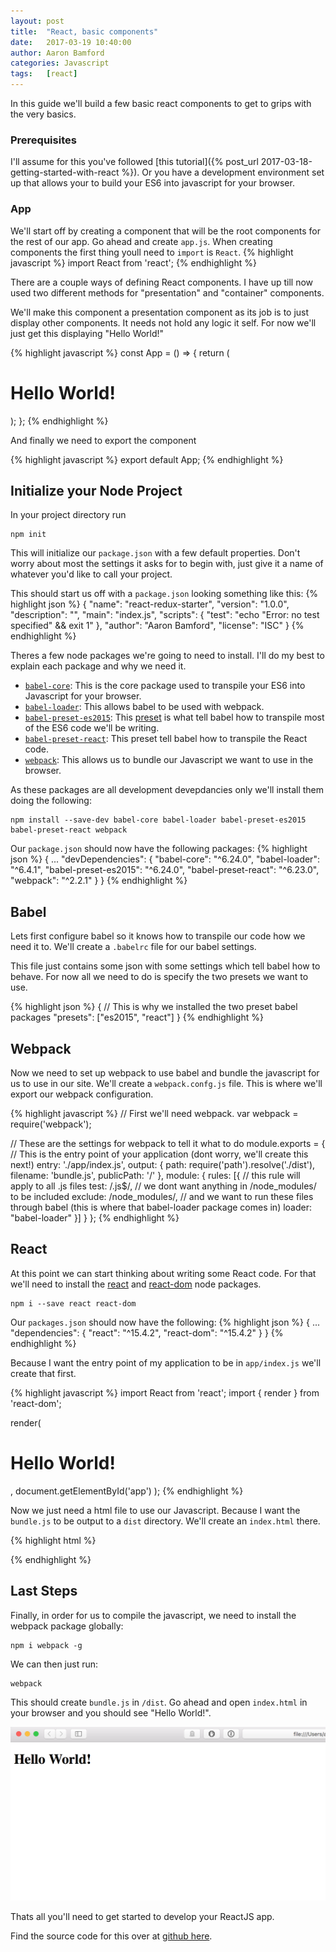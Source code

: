 ```yaml
---
layout: post
title:  "React, basic components"
date:   2017-03-19 10:40:00
author: Aaron Bamford
categories: Javascript
tags:	[react]
---
```


In this guide we'll build a few basic react components to get to grips with the very basics.

### Prerequisites
I'll assume for this you've followed [this tutorial]({% post_url 2017-03-18-getting-started-with-react %}). Or you have a development environment set up that allows your to build your ES6 into javascript for your browser.

### App

We'll start off by creating a component that will be the root components for the rest of our app. Go ahead and create `app.js`.
When creating components the first thing youll need to `import` is `React`.
{% highlight javascript %}
import React from 'react';
{% endhighlight %}

There are a couple ways of defining React components. I have up till now used two different methods for "presentation" and "container" components.

We'll make this component a presentation component as its job is to just display other components. It needs not hold any logic it self. For now we'll just get this displaying "Hello World!"

{% highlight javascript %}
const App = () => {
   return (
     <h1>
      Hello World!
    </h1>
  );
};
{% endhighlight %}

And finally we need to export the component

{% highlight javascript %}
export default App;
{% endhighlight %}

## Initialize your Node Project
In your project directory run

```
npm init
```

This will initialize our  `package.json` with a few default properties. Don't worry about most the settings it asks for to begin with, just give it a name of whatever you'd like to call your project.

This should start us off with a `package.json` looking something like this:
{% highlight json %}
{
  "name": "react-redux-starter",
  "version": "1.0.0",
  "description": "",
  "main": "index.js",
  "scripts": {
    "test": "echo \"Error: no test specified\" && exit 1"
  },
  "author": "Aaron Bamford",
  "license": "ISC"
}
{% endhighlight %}

Theres a few node packages we're going to need to install. I'll do my best to explain each package and why we need it.

- [`babel-core`](https://www.npmjs.com/package/babel-core): This is the core package used to transpile your ES6 into Javascript for your browser.
- [`babel-loader`](https://www.npmjs.com/package/babel-loader): This allows babel to be used with webpack.
- [`babel-preset-es2015`](https://www.npmjs.com/package/babel-preset-es2015): This [preset](https://babeljs.io/docs/plugins/#presets) is what tell babel how to transpile most of the ES6 code we'll be writing.
- [`babel-preset-react`](https://www.npmjs.com/package/babel-preset-react): This preset tell babel how to transpile the React code.
- [`webpack`](https://www.npmjs.com/package/webpack): This allows us to bundle our Javascript we want to use in the browser.

As these packages are all development devepdancies only we'll install them doing the following:

```
npm install --save-dev babel-core babel-loader babel-preset-es2015 babel-preset-react webpack
```

Our `package.json` should now have the following packages:
{% highlight json %}
{
  ...
  "devDependencies": {
    "babel-core": "^6.24.0",
    "babel-loader": "^6.4.1",
    "babel-preset-es2015": "^6.24.0",
    "babel-preset-react": "^6.23.0",
    "webpack": "^2.2.1"
  }
}
{% endhighlight %}

## Babel
Lets first configure babel so it knows how to transpile our code how we need it to. We'll create a `.babelrc` file for our babel settings.

This file just contains some json with some settings which tell babel how to behave. For now all we need to do is specify the two presets we want to use.

{% highlight json %}
{
  // This is why we installed the two preset babel packages
  "presets": ["es2015", "react"]
}
{% endhighlight %}

## Webpack
Now we need to set up webpack to use babel and bundle the javascript for us to use in our site. We'll create a `webpack.confg.js` file. This is where we'll export our webpack configuration.

{% highlight javascript %}
// First we'll need webpack.
var webpack = require('webpack');

// These are the settings for webpack to tell it what to do
module.exports = {
  // This is the entry point of your application (dont worry, we'll create this next!)
  entry: './app/index.js',
  output: {
    path: require('path').resolve('./dist'),
    filename: 'bundle.js',
    publicPath: '/'
  },
  module: {
    rules: [{
      // this rule will apply to all .js files
      test: /\.js$/,
      // we dont want anything in /node_modules/ to be included
      exclude: /node_modules/,
      // and we want to run these files through babel (this is where that babel-loader package comes in)
      loader: "babel-loader"
    }]
  }
};
{% endhighlight %}

## React
At this point we can start thinking about writing some React code. For that we'll need to install the [react](https://www.npmjs.com/package/react) and [react-dom](https://www.npmjs.com/package/react-dom) node packages.

```
npm i --save react react-dom
```
Our `packages.json` should now have the following:
{% highlight json %}
{
  ...
  "dependencies": {
    "react": "^15.4.2",
    "react-dom": "^15.4.2"
  }
}
{% endhighlight %}

Because I want the entry point of my application to be in `app/index.js` we'll create that first.

{% highlight javascript %}
import React from 'react';
import { render } from 'react-dom';

render(
  <h1>Hello World!</h1>,
  document.getElementById('app')
);
{% endhighlight %}

Now we just need a html file to use our Javascript. Because I want the `bundle.js` to be output to a `dist` directory. We'll create an `index.html` there.

{% highlight html %}
<!DOCTYPE html>
<html lang="en">
<head>
  <meta charset="UTF-8">
  <title>React Redux Starter</title>
</head>
<body>
  <!-- This is where our react components will be rendered -->
  <div id="app"></div>
  <!-- We'll need reference our bundled javascript -->
  <script src="./bundle.js"></script>
</body>
</html>
{% endhighlight %}

## Last Steps
Finally, in order for us to compile the javascript, we need to install the webpack package globally:
```
npm i webpack -g
```

We can then just run:
```
webpack
```
This should create `bundle.js` in `/dist`. Go ahead and open `index.html` in your browser and you should see "Hello World!".

<img src="/assets/2015-03-18-getting-started-with-react/hello-world.png" title="Hello World!">

Thats all you'll need to get started to develop your ReactJS app.


Find the source code for this over at [github here](https://github.com/airzy91/react-redux-starter/tree/first-steps).
